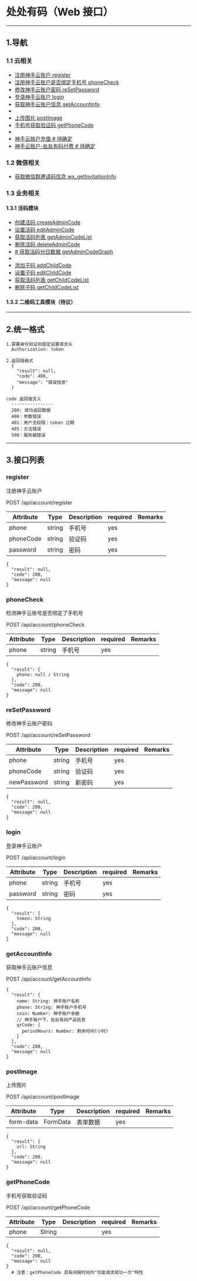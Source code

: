 # 处处有码（Web 接口）

---

## 1.导航

### 1.1 云相关

- [注册神手云账户 register](#register)
- [注册神手云账户是否绑定手机号 phoneCheck](#phonecheck)
- [修改神手云账户密码 reSetPassword](#resetpassword)
- [登录神手云账户 login](#login)
- [获取神手云账户信息 getAccountInfo](#getaccountinfo)
- []()
- [上传图片 postImage](#postimage)
- [手机号获取验证码 getPhoneCode](#getphonecode)
- []()
- [神手云账户充值 # 待确定](#)
- [神手云账户-处处有码付费 # 待确定](#)

### 1.2 微信相关

- [获取微信群邀请码信息 wx_getInvitationInfo](#wx_getinvitationinfo)

### 1.3 业务相关

#### 1.3.1 活码模块

- [创建活码 createAdminCode](#createadmincode)
- [设置活码 editAdminCode](#editadmincode)
- [获取活码列表 getAdminCodeList](#getadmincodelist)
- [删除活码 deleteAdminCode](#deleteadmincode)
- [# 获取活码分日数据 getAdminCodeGraph](#getadmincodegraph)
- []()
- [添加子码 addChildCode](#addchildcode)
- [设置子码 editChildCode](#editchildcode)
- [获取活码列表 getChildCodeList](#getchildcodelist)
- [删除子码 getChildCodeList](#getchildcodelist)

#### 1.3.2 二维码工具模块（待议）

---

## 2.统一格式

```
1.需要身份验证则固定设置请求头
  Authorization: token

2.返回值格式
  {
    "result": null,
    "code": 400,
    "message": "错误信息"
  }
```

```
code 返回值含义
  ----------------
  200: 成功返回数据
  400：参数错误
  401：用户无权限：token 过期
  405：方法错误
  500：服务器错误
```

---

## 3.接口列表

### register

注册神手云账户

POST /api/account/register

| Attribute | Type   | Description | required | Remarks |
| --------- | ------ | ----------- | -------- | ------- |
| phone     | string | 手机号      | yes      |         |
| phoneCode | string | 验证码      | yes      |         |
| password  | string | 密码        | yes      |         |

```
{
  "result": null,
  "code": 200,
  "message": null
}
```

### phoneCheck

检测神手云账号是否绑定了手机号

POST /api/account/phoneCheck

| Attribute | Type   | Description | required | Remarks |
| --------- | ------ | ----------- | -------- | ------- |
| phone     | string | 手机号      | yes      |         |

```
{
  "result": {
    phone: null / String
  },
  "code": 200,
  "message": null
}
```

### reSetPassword

修改神手云账户密码

POST /api/account/reSetPassword

| Attribute   | Type   | Description | required | Remarks |
| ----------- | ------ | ----------- | -------- | ------- |
| phone       | string | 手机号      | yes      |         |
| phoneCode   | string | 验证码      | yes      |         |
| newPassword | string | 新密码      | yes      |         |

```
{
  "result": null,
  "code": 200,
  "message": null
}

```

### login

登录神手云账户

POST /api/account/login

| Attribute | Type   | Description | required | Remarks |
| --------- | ------ | ----------- | -------- | ------- |
| phone     | string | 手机号      | yes      |         |
| password  | string | 密码        | yes      |         |

```
{
  "result": {
    token: String
  },
  "code": 200,
  "message": null
}
```

### getAccountInfo

获取神手云账户信息

POST /api/account/getAccountInfo

```
{
  "result": {
    name: String: 神手账户名称
    phone: String: 神手账户手机号
    coin: Number: 神手账户余额
    // 神手账户下，处处有码产品信息
    qrCode: {
      periodHours: Number: 剩余时间(小时)
    }
  },
  "code": 200,
  "message": null
}
```

### postImage

上传图片

POST /api/account/postImage

| Attribute | Type     | Description | required | Remarks |
| --------- | -------- | ----------- | -------- | ------- |
| form-data | FormData | 表单数据    | yes      |         |

```
{
  "result": {
    url: String
  },
  "code": 200,
  "message": null
}
```

### getPhoneCode

手机号获取验证码

POST /api/account/getPhoneCode

| Attribute | Type   | Description | required | Remarks |
| --------- | ------ | ----------- | -------- | ------- |
| phone     | String |             | yes      |         |

```
{
  "result": null,
  "code": 200,
  "message": null
}
  # 注意：getPhoneCode 具有间隔时间内"仅能请求成功一次"特性
```
